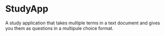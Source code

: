 # StudyApp
A study application that takes multiple terms in a text document and gives you them as questions in a multipule choice format.
